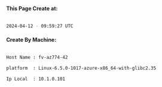 
   
#### This Page Create at:

```bash

2024-04-12 - 09:59:27 UTC

```

#### Create By Machine:

```bash

Host Name : fv-az774-42

platform  : Linux-6.5.0-1017-azure-x86_64-with-glibc2.35

Ip Local  : 10.1.0.101

```

